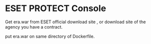 # ESET PROTECT Console
Get era.war from ESET official download site , 
or download site of the agency you have a contract.

put era.war on same directory of Dockerfile.
